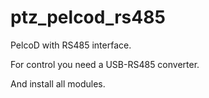 # ptz_pelcod_rs485
PelcoD with RS485 interface.

For control you need a USB-RS485 converter.

And install all modules.
